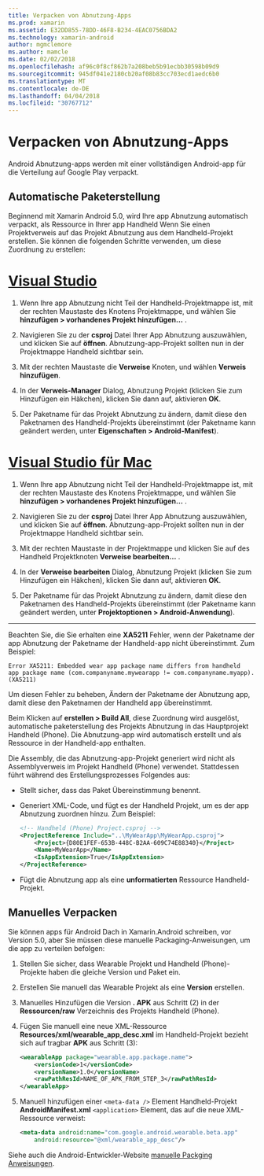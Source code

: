 ```yaml
---
title: Verpacken von Abnutzung-Apps
ms.prod: xamarin
ms.assetid: E32DD855-78DD-46F8-B234-4EAC0756BDA2
ms.technology: xamarin-android
author: mgmclemore
ms.author: mamcle
ms.date: 02/02/2018
ms.openlocfilehash: af96c0f8cf862b7a208beb5b91ecbb30598b09d9
ms.sourcegitcommit: 945df041e2180cb20af08b83cc703ecd1aedc6b0
ms.translationtype: MT
ms.contentlocale: de-DE
ms.lasthandoff: 04/04/2018
ms.locfileid: "30767712"
---
```

# <a name="packaging-wear-apps"></a>Verpacken von Abnutzung-Apps

Android Abnutzung-apps werden mit einer vollständigen Android-app für die Verteilung auf Google Play verpackt. 

## <a name="automatic-packaging"></a>Automatische Paketerstellung

Beginnend mit Xamarin Android 5.0, wird Ihre app Abnutzung automatisch verpackt, als Ressource in Ihrer app Handheld Wenn Sie einen Projektverweis auf das Projekt Abnutzung aus dem Handheld-Projekt erstellen. Sie können die folgenden Schritte verwenden, um diese Zuordnung zu erstellen: 

# <a name="visual-studiotabvswin"></a>[Visual Studio](#tab/vswin)

1. Wenn Ihre app Abnutzung nicht Teil der Handheld-Projektmappe ist, mit der rechten Maustaste des Knotens Projektmappe, und wählen Sie **hinzufügen > vorhandenes Projekt hinzufügen...** .

2. Navigieren Sie zu der **csproj** Datei Ihrer App Abnutzung auszuwählen, und klicken Sie auf **öffnen**. Abnutzung-app-Projekt sollten nun in der Projektmappe Handheld sichtbar sein.

3. Mit der rechten Maustaste die **Verweise** Knoten, und wählen **Verweis hinzufügen**.

4. In der **Verweis-Manager** Dialog, Abnutzung Projekt (klicken Sie zum Hinzufügen ein Häkchen), klicken Sie dann auf, aktivieren **OK**.

5. Der Paketname für das Projekt Abnutzung zu ändern, damit diese den Paketnamen des Handheld-Projekts übereinstimmt (der Paketname kann geändert werden, unter **Eigenschaften > Android-Manifest**).

# <a name="visual-studio-for-mactabvsmac"></a>[Visual Studio für Mac](#tab/vsmac)

1. Wenn Ihre app Abnutzung nicht Teil der Handheld-Projektmappe ist, mit der rechten Maustaste des Knotens Projektmappe, und wählen Sie **hinzufügen > vorhandenes Projekt hinzufügen...** .

2. Navigieren Sie zu der **csproj** Datei Ihrer App Abnutzung auszuwählen, und klicken Sie auf **öffnen**. Abnutzung-app-Projekt sollten nun in der Projektmappe Handheld sichtbar sein.

3. Mit der rechten Maustaste in der Projektmappe und klicken Sie auf des Handheld Projektknoten **Verweise bearbeiten...** .

4. In der **Verweise bearbeiten** Dialog, Abnutzung Projekt (klicken Sie zum Hinzufügen ein Häkchen), klicken Sie dann auf, aktivieren **OK**.

5. Der Paketname für das Projekt Abnutzung zu ändern, damit diese den Paketnamen des Handheld-Projekts übereinstimmt (der Paketname kann geändert werden, unter **Projektoptionen > Android-Anwendung**).

-----


Beachten Sie, die Sie erhalten eine **XA5211** Fehler, wenn der Paketname der app Abnutzung der Paketname der Handheld-app nicht übereinstimmt. Zum Beispiel:

```shell
Error XA5211: Embedded wear app package name differs from handheld 
app package name (com.companyname.mywearapp != com.companyname.myapp). (XA5211)
```

Um diesen Fehler zu beheben, Ändern der Paketname der Abnutzung app, damit diese den Paketnamen der Handheld app übereinstimmt.

Beim Klicken auf **erstellen > Build All**, diese Zuordnung wird ausgelöst, automatische paketerstellung des Projekts Abnutzung in das Hauptprojekt Handheld (Phone). Die Abnutzung-app wird automatisch erstellt und als Ressource in der Handheld-app enthalten.

Die Assembly, die das Abnutzung-app-Projekt generiert wird nicht als Assemblyverweis im Projekt Handheld (Phone) verwendet. Stattdessen führt während des Erstellungsprozesses Folgendes aus:

-   Stellt sicher, dass das Paket Übereinstimmung benennt. 

-   Generiert XML-Code, und fügt es der Handheld Projekt, um es der app Abnutzung zuordnen hinzu. Zum Beispiel: 

    ```xml
    <!-- Handheld (Phone) Project.csproj -->
    <ProjectReference Include="..\MyWearApp\MyWearApp.csproj">
        <Project>{D80E1FEF-653B-448C-B2AA-609C74E88340}</Project>
        <Name>MyWearApp</Name>
        <IsAppExtension>True</IsAppExtension>
    </ProjectReference>
    ```

-   Fügt die Abnutzung app als eine **unformatierten** Ressource Handheld-Projekt. 


## <a name="manual-packaging"></a>Manuelles Verpacken

Sie können apps für Android Dach in Xamarin.Android schreiben, vor Version 5.0, aber Sie müssen diese manuelle Packaging-Anweisungen, um die app zu verteilen befolgen: 

1. Stellen Sie sicher, dass Wearable Projekt und Handheld (Phone)-Projekte haben die gleiche Version und Paket ein.

2. Erstellen Sie manuell das Wearable Projekt als eine **Version** erstellen.

3. Manuelles Hinzufügen die Version **. APK** aus Schritt (2) in der **Ressourcen/raw** Verzeichnis des Projekts Handheld (Phone).

4. Fügen Sie manuell eine neue XML-Ressource **Resources/xml/wearable_app_desc.xml** im Handheld-Projekt bezieht sich auf tragbar **APK** aus Schritt (3):

    ```xml
    <wearableApp package="wearable.app.package.name">
        <versionCode>1</versionCode>
        <versionName>1.0</versionName>
        <rawPathResId>NAME_OF_APK_FROM_STEP_3</rawPathResId>
    </wearableApp>
    ```

5. Manuell hinzufügen einer `<meta-data />` Element Handheld-Projekt **AndroidManifest.xml** `<application>` Element, das auf die neue XML-Ressource verweist:

    ```xml
    <meta-data android:name="com.google.android.wearable.beta.app"
        android:resource="@xml/wearable_app_desc"/>
    ```

Siehe auch die Android-Entwickler-Website [manuelle Packging Anweisungen](https://developer.android.com/training/wearables/apps/packaging.html#PackageManually).

